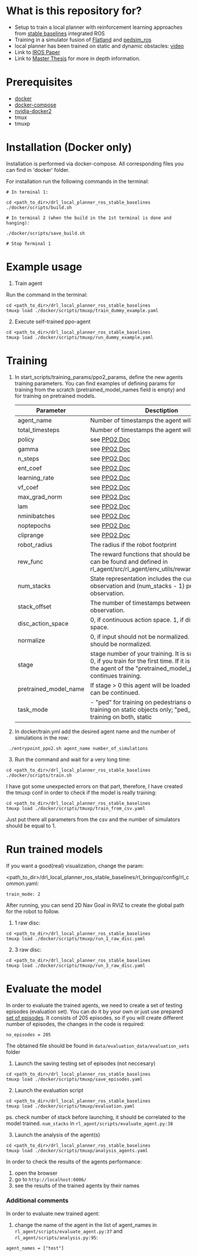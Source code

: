 # What is this repository for?
* Setup to train a local planner with reinforcement learning approaches from [stable baselines](https://github.com/hill-a/stable-baselines) integrated ROS
* Training in a simulator fusion of [Flatland](https://github.com/avidbots/flatland) and [pedsim_ros](https://github.com/srl-freiburg/pedsim_ros)
* local planner has been trained on static and dynamic obstacles: [video](https://www.youtube.com/watch?v=nHvpO0hVnAg)
* Link to [IROS Paper](http://ras.papercept.net/images/temp/IROS/files/0122.pdf)
* Link to [Master Thesis](https://tams.informatik.uni-hamburg.de/publications/2019/MSc_Ronja_Gueldenring.pdf) for more in depth information.

# Prerequisites
- [docker](https://docs.docker.com/engine/install/ubuntu/)
- [docker-compose](https://www.digitalocean.com/community/tutorials/how-to-install-and-use-docker-compose-on-ubuntu-20-04)
- [nvidia-docker2](https://docs.nvidia.com/datacenter/cloud-native/container-toolkit/install-guide.html)
- tmux
- tmuxp

# Installation (Docker only)

Installation is performed via docker-compose. All corresponding files you can find in 'docker' folder.

For installation run the following commands in the terminal:
```
# In terminal 1:

cd <path_to_dir>/drl_local_planner_ros_stable_baselines
./docker/scripts/build.sh

# In terminal 2 (when the build in the 1st terminal is done and hanging):

./docker/scripts/save_build.sh

# Stop Terminal 1
```

# Example usage

1. Train agent

Run the command in the terminal:
```
cd <path_to_dir>/drl_local_planner_ros_stable_baselines
tmuxp load ./docker/scripts/tmuxp/train_dummy_example.yaml

```

2. Execute self-trained ppo-agent
```
cd <path_to_dir>/drl_local_planner_ros_stable_baselines
tmuxp load ./docker/scripts/tmuxp/run_dummy_example.yaml
```

# Training
1. In start_scripts/training_params/ppo2_params, define the new agents training parameters. You can find examples of defining params for training from the scratch (pretrained_model_names field is empty) and for training on pretrained models.

    | Parameter               | Desctiption |
    |-------------------------|--------------|
    | agent_name              |  Number of timestamps the agent will be trained.             |
    | total_timesteps         | Number of timestamps the agent will be trained. |
    | policy |  see [PPO2 Doc](https://stable-baselines.readthedocs.io/en/master/modules/ppo2.html) |
    | gamma |  see [PPO2 Doc](https://stable-baselines.readthedocs.io/en/master/modules/ppo2.html) |
    | n_steps |  see [PPO2 Doc](https://stable-baselines.readthedocs.io/en/master/modules/ppo2.html) |
    | ent_coef |  see [PPO2 Doc](https://stable-baselines.readthedocs.io/en/master/modules/ppo2.html) |
    | learning_rate |  see [PPO2 Doc](https://stable-baselines.readthedocs.io/en/master/modules/ppo2.html) |
    | vf_coef |  see [PPO2 Doc](https://stable-baselines.readthedocs.io/en/master/modules/ppo2.html) |
    | max_grad_norm |  see [PPO2 Doc](https://stable-baselines.readthedocs.io/en/master/modules/ppo2.html) |
    | lam |  see [PPO2 Doc](https://stable-baselines.readthedocs.io/en/master/modules/ppo2.html) |
    | nminibatches |  see [PPO2 Doc](https://stable-baselines.readthedocs.io/en/master/modules/ppo2.html) |
    | noptepochs |  see [PPO2 Doc](https://stable-baselines.readthedocs.io/en/master/modules/ppo2.html) |
    | cliprange |  see [PPO2 Doc](https://stable-baselines.readthedocs.io/en/master/modules/ppo2.html) |
    | robot_radius | The radius if the robot footprint |
    | rew_func | The reward functions that should be used. They can be found and defined in rl_agent/src/rl_agent/env_utils/reward_container.py. |
    | num_stacks | State representation includes the current observation and (num_stacks - 1) previous observation. |
    | stack_offset | The number of timestamps between each stacked observation. |
    | disc_action_space | 0, if continuous action space. 1, if discrete action space. |
    | normalize | 0, if input should not be normalized. 1, if input should be normalized. |
    | stage | stage number of your training. It is supposed to be 0, if you train for the first time. If it is > 0, it loads the agent of the "pretrained_model_path" and continues training. |
    | pretrained_model_name | If stage > 0 this agent will be loaded and training can be continued. |
    | task_mode | - "ped" for training on pedestrians only; "static" for training on static objects only; "ped_static" for training on both, static |

2. In docker/train.yml add the desired agent name and the number of simulations in the row:
```
 ./entrypoint_ppo2.sh agent_name number_of_simulations
```

3. Run the command and wait for a very long time:
```
cd <path_to_dir>/drl_local_planner_ros_stable_baselines
./docker/scripts/train.sh
```

I have got some unexpected errors on that part, therefore, I have created the tmuxp conf in order to check if the model is really training:
```
cd <path_to_dir>/drl_local_planner_ros_stable_baselines
tmuxp load ./docker/scripts/tmuxp/train_from_csv.yaml
```
Just put there all parameters from the csv and the number of simulators should be equal to 1.


# Run trained models

If you want a good(real) visualization, change the param:

<path_to_dir>/drl_local_planner_ros_stable_baselines/rl_bringup/config/rl_common.yaml:
```
train_mode: 2
```

After running, you can send 2D Nav Goal in RVIZ to create the global path for the robot to follow.

1. 1 raw disc:
```
cd <path_to_dir>/drl_local_planner_ros_stable_baselines
tmuxp load ./docker/scripts/tmuxp/run_1_raw_disc.yaml
```

2. 3 raw disc:
```
cd <path_to_dir>/drl_local_planner_ros_stable_baselines
tmuxp load ./docker/scripts/tmuxp/run_3_raw_disc.yaml
```


# Evaluate the model

In order to evaluate the trained agents, we need to create a set of testing episodes (evaluation set). You can do it by your own or just use prepared [set of episodes](https://drive.google.com/file/d/1y55HICHJX0UHzf1S93DATuSkeqNUDSwA/view?usp=share_link). It consists of 205 episodes, so if you will create different number of episodes, the changes in the code is required:
```
no_episodes = 205
``` 

The obtained file should be found in `data/evaluation_data/evaluation_sets` folder

1.  Launch the saving testing set of episodes (not neccesary)
```
cd <path_to_dir>/drl_local_planner_ros_stable_baselines
tmuxp load ./docker/scripts/tmuxp/save_episodes.yaml
```

2. Launch the evaluation script
```
cd <path_to_dir>/drl_local_planner_ros_stable_baselines
tmuxp load ./docker/scripts/tmuxp/evaluation.yaml
```
ps. check number of stack before launching, it should be correlated to the model trained. `num_stacks` in `rl_agent/scripts/evaluate_agent.py:38` 

3. Launch the analysis of the agent(s)
```
cd <path_to_dir>/drl_local_planner_ros_stable_baselines
tmuxp load ./docker/scripts/tmuxp/analysis_agents.yaml
```

In order to check the results of the agents performance:
1. open the browser
2. go to `http://localhost:6006/`
3. see the results of the trained agents by their names


### Additional comments

In order to evaluate new trained agent:
1. change the name of the agent in the list of agent_names in `rl_agent/scripts/evaluate_agent.py:37` and `rl_agent/scripts/analysis.py:95`:
```
agent_names = ["test"]
``` 
